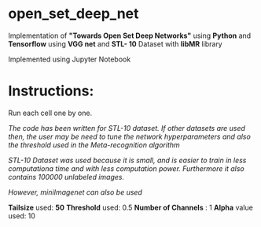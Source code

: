 # open_set_deep_net
Implementation of **"Towards Open Set Deep Networks"** using **Python** and **Tensorflow** using **VGG net** and **STL- 10** Dataset with **libMR** library

Implemented using Jupyter Notebook

# Instructions:

Run each cell one by one.

*The code has been written for STL-10 dataset. If other datasets are used then, the user may be need to tune the network hyperparameters and also the threshold used in the Meta-recognition algorithm*

*STL-10 Dataset was used because it is small, and is easier to train in less computationa time and with less computation power. Furthermore it also contains 100000 unlabeled images.*

*However, miniImagenet can also be used*

**Tailsize** used: **50**
**Threshold** used: 0.5
**Number of Channels** : 1
**Alpha** value used: 10
